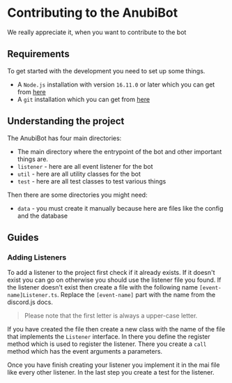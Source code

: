 # Contributing to the AnubiBot
We really appreciate it, when you want to contribute to the bot

## Requirements
To get started with the development you need to set up some things.
- A `Node.js` installation with version `16.11.0` or later which you can get from [here](https://nodejs.org/)
- A `git` installation which you can get from [here](https://git-scm.com/)

## Understanding the project
The AnubiBot has four main directories:
- The main directory where the entrypoint of the bot and other important things are.
- `listener` - here are all event listener for the bot
- `util` - here are all utility classes for the bot
- `test` - here are all test classes to test various things

Then there are some directories you might need:
- `data` - you must create it manually because here are files like the config and the database

## Guides
### Adding Listeners
To add a listener to the project first check if it already exists.
If it doesn't exist you can go on otherwise you should use the listener file you found.
If the listener doesn't exist then create a file with the following name `[event-name]Listener.ts`.
Replace the `[event-name]` part with the name from the discord.js docs.

> Please note that the first letter is always a upper-case letter.

If you have created the file then create a new class with the name of the file that implements the `Listener` interface.
In there you define the register method which is used to register the listener.
There you create a `call` method which has the event arguments a parameters.

Once you have finish creating your listener you implement it in the mai file like every other listener.
In the last step you create a test for the listener.
